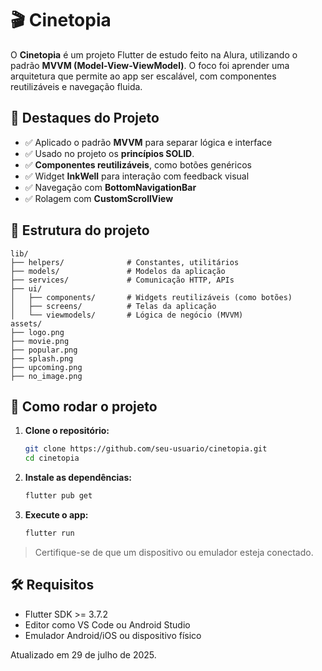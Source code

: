 
# 🎬 Cinetopia

O **Cinetopia** é um projeto Flutter de estudo feito na Alura, utilizando o padrão **MVVM (Model-View-ViewModel)**. O foco foi aprender uma arquitetura que permite ao app ser escalável, com componentes reutilizáveis e navegação fluida.

## 🌟 Destaques do Projeto

- ✅ Aplicado o padrão **MVVM** para separar lógica e interface
- ✅ Usado no projeto os **princípios SOLID**.
- ✅ **Componentes reutilizáveis**, como botões genéricos
- ✅ Widget **InkWell** para interação com feedback visual
- ✅ Navegação com **BottomNavigationBar**
- ✅ Rolagem com **CustomScrollView**

## 📁 Estrutura do projeto

```plaintext
lib/
├── helpers/              # Constantes, utilitários
├── models/               # Modelos da aplicação
├── services/             # Comunicação HTTP, APIs
├── ui/
│   ├── components/       # Widgets reutilizáveis (como botões)
│   ├── screens/          # Telas da aplicação
│   └── viewmodels/       # Lógica de negócio (MVVM)
assets/
├── logo.png
├── movie.png
├── popular.png
├── splash.png
├── upcoming.png
├── no_image.png
```

## 🚀 Como rodar o projeto

1. **Clone o repositório:**
   ```bash
   git clone https://github.com/seu-usuario/cinetopia.git
   cd cinetopia
   ```

2. **Instale as dependências:**
   ```bash
   flutter pub get
   ```

3. **Execute o app:**
   ```bash
   flutter run
   ```

> Certifique-se de que um dispositivo ou emulador esteja conectado.

## 🛠️ Requisitos

- Flutter SDK >= 3.7.2
- Editor como VS Code ou Android Studio
- Emulador Android/iOS ou dispositivo físico

Atualizado em 29 de julho de 2025.
